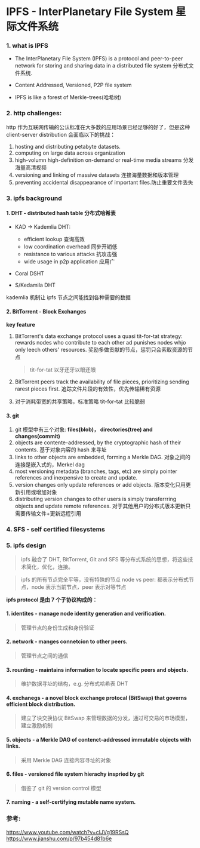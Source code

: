 # IPFS - InterPlanetary File System 星际文件系统

### 1. what is IPFS

- The InterPlanetary File System (IPFS) is a protocol and peer-to-peer network for storing and sharing data in a distributed file system 分布式文件系统.

- Content Addressed, Versioned, P2P file system

- IPFS is like a forest of Merkle-trees(哈希树)

### 2. http challenges:

http 作为互联网传输的公认标准在大多数的应用场景已经足够的好了，但是这种 client-server distribution 会面临以下的挑战：

1. hosting and distributing petabyte datasets.
2. computing on large data across organization
3. high-volumn high-definition on-demand or real-time media streams 分发海量高清视频
4. versioning and linking of massive datasets 连接海量数据和版本管理
5. preventing accidental disappearance of important files.防止重要文件丢失

### 3. ipfs background

#### 1. DHT - distributed hash table 分布式哈希表

- KAD -> Kademlia DHT:

  - efficient lookup 查询高效
  - low coordination overhead 同步开销低
  - resistance to various attacks 抗攻击强
  - wide usage in p2p application 应用广

- Coral DSHT
- S/Kedamila DHT

kademlia 机制让 ipfs 节点之间能找到各种需要的数据

#### 2. BitTorrent - Block Exchanges

**key feature**

1.  BitTorrent's data exchange protocol uses a quasi tit-for-tat strategy: rewards nodes who contribute to each other ad punishes nodes whjo only leech others' resources. 奖励多做贡献的节点，惩罚只会索取资源的节点

    > tit-for-tat 以牙还牙以眼还眼

2.  BitTorrent peers track the availability of file pieces, prioritizing sending rarest pieces first. 追踪文件片段的有效性，优先传输稀有资源

3.  对于消耗带宽的共享策略，标准策略 tit-for-tat 比较脆弱

#### 3. git

1. git 模型中有三个对象: **files(blob)， directories(tree) and changes(commit)**
2. objects are contente-addressed, by the cryptographic hash of their contents. 基于对象内容的 hash 来寻址
3. links to other objects are embedded, forming a Merkle DAG. 对象之间的连接是嵌入式的，Merkel dag
4. most versioning metadata (branches, tags, etc) are simply pointer references and inexpensive to create and update.
5. version changes only update references or add objects. 版本变化只用更新引用或增加对象
6. distributing version changes to other users is simply transferrring objects and update remote references. 对于其他用户的分布式版本更新只需要传输文件+更新远程引用

### 4. SFS - self certified filesystems

### 5. ipfs design

> ipfs 融合了 DHT, BitTorrent, Git and SFS 等分布式系统的思想，将这些技术简化，优化，连接。

> ipfs 的所有节点完全平等，没有特殊的节点
> node vs peer:
> 都表示分布式节点，node 表示当前节点，peer 表示对等节点

**ipfs protocol 是由 7 个子协议构成的：**

#### 1. identites - manage node identity generation and verification.

> 管理节点的身份生成和身份验证

#### 2. network - manges connetcion to other peers.

> 管理节点之间的通信

#### 3. rounting - maintains information to locate specific peers and objects.

> 维护数据寻址的结构，e.g. 分布式哈希表 DHT

#### 4. exchanegs - a novel block exchange protocal (BitSwap) that governs efficient block distribution.

> 建立了块交换协议 BitSwap 来管理数据的分发，通过可交易的市场模型，建立激励机制

#### 5. objects - a Merkle DAG of contenct-addressed immutable objects with links.

> 采用 Merkle DAG 连接内容寻址的对象

#### 6. files - versioned file system hierachy inspried by git

> 借鉴了 git 的 version control 模型

#### 7. naming - a self-certifying mutable name system.

### 参考:

https://www.youtube.com/watch?v=cIJVg19RSsQ
https://www.jianshu.com/p/97b454d81b6e
